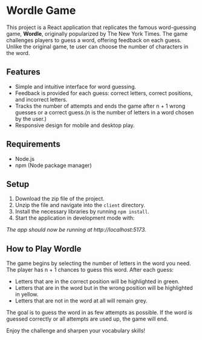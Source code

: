# Wordle Game

This project is a React application that replicates the famous word-guessing game, **Wordle**, originally popularized by The New York Times. The game challenges players to guess a word, offering feedback on each guess. Unlike the original game, te user can choose the number of characters in the word.

## Features
- Simple and intuitive interface for word guessing.
- Feedback is provided for each guess: correct letters, correct positions, and incorrect letters.
- Tracks the number of attempts and ends the game after n + 1 wrong guesses or a correct guess.(n is the number of letters in a word chosen by the user.)
- Responsive design for mobile and desktop play.

## Requirements
- Node.js
- npm (Node package manager)

## Setup

1. Download the zip file of the project.
2. Unzip the file and navigate into the `client` directory.
3. Install the necessary libraries by running `npm install`.
4. Start the application in development mode with:

_The app should now be running at http://localhost:5173._

## How to Play Wordle
The game begins by selecting the number of letters in the word you need. The player has n + 1 chances to guess this word.
After each guess:

- Letters that are in the correct position will be highlighted in green.
- Letters that are in the word but in the wrong position will be highlighted in yellow.
- Letters that are not in the word at all will remain grey.

The goal is to guess the word in as few attempts as possible. If the word is guessed correctly or all attempts are used up, the game will end. 

Enjoy the challenge and sharpen your vocabulary skills!

